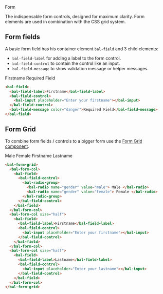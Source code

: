 <bal-doc-banner id="anchor--development-form--page" subtitle="Development">Form</bal-doc-banner>

<bal-doc-lead>
The indispensable form controls, designed for maximum clarity.
Form elements are used in combination with the CSS grid system.
</bal-doc-lead>

## Form fields

A basic form field has his container element `bal-field` and 3 child elements:

- `bal-field-label` for adding a label to the form control.
- `bal-field-control` to contain the control like an input.
- `bal-field-message` to show validation message or helper messages.

<bal-doc-preview>
  <bal-field class="column is-full py-none">
    <bal-field-label>Firstname</bal-field-label>
    <bal-field-control>
      <bal-input placeholder="Enter your firstname"></bal-input>
    </bal-field-control>
    <bal-field-message color="danger">Required Field</bal-field-message>
  </bal-field>
</bal-doc-preview>

```html
<bal-field>
  <bal-field-label>Firstname</bal-field-label>
  <bal-field-control>
    <bal-input placeholder="Enter your firstname"></bal-input>
  </bal-field-control>
  <bal-field-message color="danger">Required Field</bal-field-message>
</bal-field>
```

## Form Grid

To combine form fields / controls to a bigger form use the [Form Grid component](?path=/docs/components-form-form-grid--basic).

<bal-doc-preview>
  <form className="has-background-white">
    <bal-form-grid>
      <bal-form-col>
        <bal-field>
          <bal-field-control>
            <bal-radio-group>
              <bal-radio name="gender" value="male">
                Male
              </bal-radio>
              <bal-radio name="gender" value="female">
                Female
              </bal-radio>
            </bal-radio-group>
          </bal-field-control>
        </bal-field>
      </bal-form-col>
      <bal-form-col size="half">
        <bal-field>
          <bal-field-label>Firstname</bal-field-label>
          <bal-field-control>
            <bal-input placeholder="Enter your firstname"></bal-input>
          </bal-field-control>
        </bal-field>
      </bal-form-col>
      <bal-form-col size="half">
        <bal-field>
          <bal-field-label>Lastname</bal-field-label>
          <bal-field-control>
            <bal-input placeholder="Enter your lastname"></bal-input>
          </bal-field-control>
        </bal-field>
      </bal-form-col>
    </bal-form-grid>
  </form>
</bal-doc-preview>

```html
<bal-form-grid>
  <bal-form-col>
    <bal-field>
      <bal-field-control>
        <bal-radio-group>
          <bal-radio name="gender" value="male"> Male </bal-radio>
          <bal-radio name="gender" value="female"> Female </bal-radio>
        </bal-radio-group>
      </bal-field-control>
    </bal-field>
  </bal-form-col>
  <bal-form-col size="half">
    <bal-field>
      <bal-field-label>Firstname</bal-field-label>
      <bal-field-control>
        <bal-input placeholder="Enter your firstname"></bal-input>
      </bal-field-control>
    </bal-field>
  </bal-form-col>
  <bal-form-col size="half">
    <bal-field>
      <bal-field-label>Lastname</bal-field-label>
      <bal-field-control>
        <bal-input placeholder="Enter your lastname"></bal-input>
      </bal-field-control>
    </bal-field>
  </bal-form-col>
</bal-form-grid>
```
